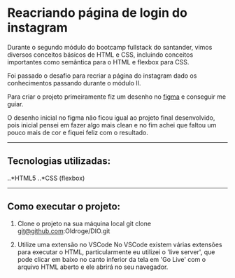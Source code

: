 # Reacriando página de login do instagram

Durante o segundo módulo do bootcamp fullstack do santander, vimos diversos conceitos básicos de HTML e CSS, incluindo conceitos importantes como semântica para o HTML e flexbox para CSS.

Foi passado o desafio para recriar a página do instagram dado os conhecimentos passando durante o módulo II.

Para criar o projeto primeiramente fiz um desenho no [figma](https://www.figma.com/file/7dcAkCwGC7XXrETqvwPMhi/Recriando-login-instagram?node-id=0%3A1) e conseguir me guiar.

O desenho inicial no figma não ficou igual ao projeto final desenvolvido, pois inicial pensei em fazer algo mais clean e no fim achei que faltou um pouco mais de cor e fiquei feliz com o resultado.

---

## Tecnologias utilizadas:
..*HTML5
..*CSS (flexbox)

---

## Como executar o projeto:
1. Clone o projeto na sua máquina local
git clone git@github.com:Oldroge/DIO.git

2. Utilize uma extensão no VSCode
No VSCode existem várias extensões para executar o HTML, particularmente eu utilizei o 'live server', que pode clicar em baixo no canto inferior da tela em 'Go Live' com o arquivo HTML aberto e ele abrirá no seu navegador.